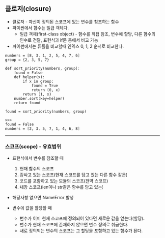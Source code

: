 ## 클로저(closure)
* 클로저 - 자신이 정의된 스코프에 있는 변수를 참조하는 함수
* 파이썬에서 함수는 일급 객체다.
  * 일급 객체(first-class object) - 함수를 직접 참조, 변수에 할당, 다른 함수의 인수로 전달, 표현식과 if문 등에서 비교 가능
* 파이썬에서는 튜플을 비교할때 인덱스 0, 1, 2 순서로 비교한다.

```
numbers = [8, 3, 1, 2, 5, 4, 7, 6]
group = {2, 3, 5, 7}

def sort_priority(numbers, group):
    found = False
    def helper(x):
        if x in group:
            found = True
            return (0, x)
        return (1, x)
    number.sort(key=helper)
    return found

found = sort_priority(numbers, group)

>>>
found = False
numbers = [2, 3, 5, 7, 1, 4, 6, 8]
```

---

### 스코프(scope) - 유효범위
* 표현식에서 변수를 참조할 때
  1. 현재 함수의 스코프
  2. 감싸고 있는 스코프(현재 스코프를 담고 있는 다른 함수 같은)
  3. 코드를 포함하고 있는 모듈의 스코프(전역 스코프)
  4. 내장 스코프(len이나 str같은 함수를 담고 있는)  
* 해당사항 없으면 NameError 발생


* 변수에 값을 할당할 때
  * 변수가 이미 현재 스코프에 정의되어 있다면 새로운 값을 얻는다(할당).
  * 변수가 현재 스코프에 존재하지 않으면 변수 정의로 취급한다.
  * 새로 정의되는 변수의 스코프는 그 할당을 포함하고 있는 함수가 된다.
